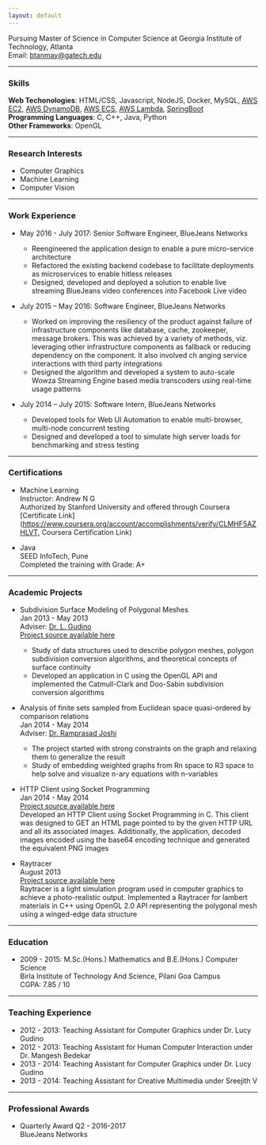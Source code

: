 ```yaml
---
layout: default
---
```


Pursuing Master of Science in Computer Science at Georgia Institute of Technology, Atlanta  
Email: [btanmay@gatech.edu ](mailto:btanmay@gatech.edu)  

---
### Skills

**Web Techonologies**: HTML/CSS, Javascript, NodeJS, Docker, MySQL, [AWS EC2](https://aws.amazon.com/ec2/), [AWS DynamoDB](https://aws.amazon.com/dynamodb/), [AWS ECS](https://aws.amazon.com/ecs/), [AWS Lambda](https://aws.amazon.com/lambda/), [SpringBoot](https://github.com/spring-projects/spring-boot)  
**Programming Languages**: C, C++, Java, Python  
**Other Frameworks**: OpenGL  

---
### Research Interests

- Computer Graphics 
- Machine Learning
- Computer Vision

---
### Work Experience

- May 2016 - July 2017: Senior Software Engineer, BlueJeans Networks  
  * Reengineered the application design to enable a pure micro-service architecture
  * Refactored the existing backend codebase to facilitate deployments as microservices to enable hitless releases
  * Designed, developed and deployed a solution to enable live streaming BlueJeans video conferences into Facebook Live video

- July 2015 – May 2016: Software Engineer, BlueJeans Networks   
  * Worked on improving the resiliency of the product against failure of infrastructure components like database, cache, zookeeper, message brokers. This was achieved by a variety of methods, viz. leveraging other infrastructure components as fallback or reducing dependency on the component. It also involved ch    anging service interactions with third party integrations  
  * Designed the algorithm and developed a system to auto-scale Wowza Streaming Engine based media transcoders using real-time usage patterns  

- July 2014 – July 2015: Software Intern, BlueJeans Networks   
  * Developed tools for Web UI Automation to enable multi-browser, multi-node concurrent testing  
  * Designed and developed a tool to simulate high server loads for benchmarking and stress testing  

--- 
### Certifications  

- Machine Learning  
  Instructor: Andrew N G  
  Authorized by Stanford University and offered through Coursera  
  [Certificate Link](https://www.coursera.org/account/accomplishments/verify/CLMHF5AZHLVT, Coursera Certification Link)

- Java  
  SEED InfoTech, Pune   
  Completed the training with Grade: A+  

---
### Academic Projects

- Subdivision Surface Modeling of Polygonal Meshes  
  Jan 2013 - May 2013  
  Adviser: [Dr. L. Gudino](http://www.bits-pilani.ac.in/goa/lucy/profile)  
  [Project source available here](https://github.com/tanmaybinaykiya/COP) 
  * Study of data structures used to describe polygon meshes, polygon subdivision conversion algorithms, and theoretical concepts of surface continuity  
  * Developed an application in C using the OpenGL API and implemented the Catmull-Clark and Doo-Sabin subdivision conversion algorithms  

- Analysis of finite sets sampled from Euclidean space quasi-ordered by comparison relations  
  Jan 2014 - May 2014  
  Adviser: [Dr. Ramprasad Joshi](https://scholar.google.co.in/citations?user=2Sv-n_sAAAAJ)  
  * The project started with strong constraints on the graph and relaxing them to generalize the result  
  * Study of embedding weighted graphs from Rn space to R3 space to help solve and visualize n-ary equations with n-variables  
    
- HTTP Client using Socket Programming  
  Jan 2014 - May 2014  
  [Project source available here](https://github.com/tanmaybinaykiya/codebin/tree/master/CN/httpClient)  
  Developed an HTTP Client using Socket Programming in C. This client was designed to GET an HTML page pointed to by the given HTTP URL and all its associated images. Additionally, the application, decoded images encoded using the base64 encoding technique and generated the equivalent PNG images 

- Raytracer  
  August 2013   
  [Project source available here](https://github.com/tanmaybinaykiya/Raytracer)  
  Raytracer is a light simulation program used in computer graphics to achieve a photo-realistic output. Implemented a Raytracer for lambert materials in C++ using OpenGL 2.0 API representing the polygonal mesh using a winged-edge data structure
  
--- 
### Education

-  2009 - 2015: M.Sc.(Hons.) Mathematics and B.E.(Hons.) Computer Science  
   Birla Institute of Technology And Science, Pilani Goa Campus                                 
   CGPA:  7.85 / 10  

---
### Teaching Experience

- 2012 - 2013: Teaching Assistant for Computer Graphics under Dr. Lucy Gudino 
- 2012 - 2013: Teaching Assistant for Human Computer Interaction under Dr. Mangesh Bedekar 
- 2013 - 2014: Teaching Assistant for Computer Graphics under Dr. Lucy Gudino 
- 2013 - 2014: Teaching Assistant for Creative Multimedia under Sreejith V 

---
### Professional Awards  

- Quarterly Award
  Q2 - 2016-2017  
  BlueJeans Networks  
